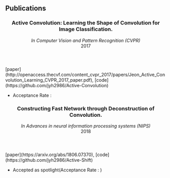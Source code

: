 <section class="thirteen columns" markdown="1">

# Publications
<article markdown="1">
<header>
<h1>Active Convolution: Learning the Shape of Convolution for Image Classification.</h1>
<span><address>In Computer Vision and Pattern Recognition (CVPR)</address><time>2017</time></span>
</header>
[paper](http://openaccess.thecvf.com/content_cvpr_2017/papers/Jeon_Active_Convolution_Learning_CVPR_2017_paper.pdf), [code](https://github.com/jyh2986/Active-Convolution)

* Acceptance Rate : 
</article>

<article markdown="1">
<header>
<h1>Constructing Fast Network through Deconstruction of Convolution.</h1>
<span><address>In Advances in neural information processing systems (NIPS)</address><time>2018</time></span>
</header>
[paper](https://arxiv.org/abs/1806.07370), [code](https://github.com/jyh2986/Active-Shift)

* Accepted as spotlight(Acceptance Rate : )
</article>

</section>
